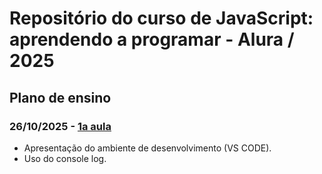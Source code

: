 # Repositório do curso de JavaScript: aprendendo a programar - Alura / 2025

## Plano de ensino

### 26/10/2025 - [1a aula](https://github.com/FelisbinoJose/curso-de-javaScript/tree/1a-aula)

- Apresentação do ambiente de desenvolvimento (VS CODE).
- Uso do console log.
